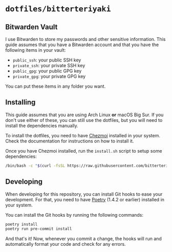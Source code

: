 # `dotfiles/bitterteriyaki`

## Bitwarden Vault

I use Bitwarden to store my passwords and other sensitive information. This
guide assumes that you have a Bitwarden account and that you have the
following items in your vault:

- `public_ssh`: your public SSH key
- `private_ssh`: your private SSH key
- `public_gpg`: your public GPG key
- `private_gpg`: your private GPG key

You can put these items in any folder you want.

## Installing

This guide assumes that you are using Arch Linux **or** macOS Big Sur. If you
don't use either of these, you can still use the dotfiles, but you will need to
install the dependencies manually.

To install the dotfiles, you need to have [Chezmoi](https://chezmoi.io/)
installed in your system. Check the documentation for instructions on how to
install it.

Once you have Chezmoi installed, run the `install.sh` script to setup some
dependencies:

```sh
/bin/bash -c "$(curl -fsSL https://raw.githubusercontent.com/bitterteriyaki/dotfiles/HEAD/install.sh)"
```

## Developing

When developing for this repository, you can install Git hooks to ease your
development. For that, you need to have [Poetry](https://python-poetry.org/)
(1.4.2 or earlier) installed in your system.

You can install the Git hooks by running the following commands:

```sh
poetry install
poetry run pre-commit install
```

And that's it! Now, whenever you commit a change, the hooks will run and
automatically format your code and check for any errors.
